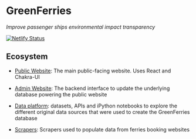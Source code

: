 # GreenFerries

*Improve passenger ships environmental impact transparency*

[![Netlify Status](https://api.netlify.com/api/v1/badges/214d136b-2a50-41c0-b028-643e8352c1b6/deploy-status)](https://app.netlify.com/sites/greenferries/deploys)

## Ecosystem

- [Public Website](https://github.com/greenferries/greenferries/tree/master/www#greenferries-website): The
main public-facing website. Uses React and Chakra-UI

- [Admin Website](https://github.com/greenferries/greenferries/tree/master/admin#greenferries-admin):
The backend interface to update the underlying database powering the public
website

- [Data platform](https://github.com/greenferries/greenferries/tree/master/data#greenferries-data-platform):
datasets, APIs and iPython notebooks to explore the different original data
sources that were used to create the GreenFerries database

- [Scrapers](https://github.com/greenferries/greenferries/tree/master/scrapers#greenferries-scrapers):
Scrapers used to populate data from ferries booking websites
